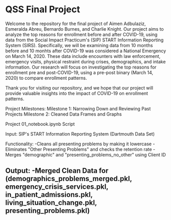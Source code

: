 # QSS Final Project 

Welcome to the repository for the final project of Aimen Adbulaziz, Esmeralda Abreu, Bernardo Burnes, and Charlie Knight. Our project aims to analyze the top reasons for enrollment before and after COVID-19, using data from the Social Impact Practicum's (SIP) START Information Reporting System (SIRS). Specifically, we will be examining data from 10 months before and 10 monhts after COVID-19 was considered a National Emergency on March 14, 2020. These data include encounters with law enforcement, emergency visits, physical restraint during crises, demographics, and intake information. Our research will focus on investigating the top reasons for enrollment pre and post-COVID-19, using a pre-post binary (March 14, 2020) to compare enrollment patterns. 

Thank you for visiting our repository, and we hope that our project will provide valuable insights into the impact of COVID-19 on enrollment patterns.

Project Milestones:
Milestone 1: Narrowing Down and Reviewing Past Projects 
Milestone 2: Cleaned Data Frames and Graphs

Project 01_notebook.ipynb Script

Input: SIP's START Information Reporting System (Dartmouth Data Set)

Functionality:
-Cleans all presenting problems by making it lowercase
-Eliminates "Other Presenting Problems" and checks the retention rate
-Merges "demographic" and "presenting_problems_no_other" using Client ID

Output: 
-Merged Clean Data for (demographics_problems_merged.pkl, emergency_crisis_services.pkl, in_patient_admissions.pkl, living_situation_change.pkl, presenting_problems.pkl)
-
